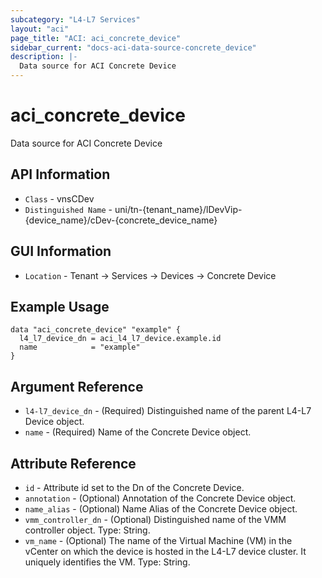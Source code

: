 ```yaml
---
subcategory: "L4-L7 Services"
layout: "aci"
page_title: "ACI: aci_concrete_device"
sidebar_current: "docs-aci-data-source-concrete_device"
description: |-
  Data source for ACI Concrete Device
---
```


# aci_concrete_device #

Data source for ACI Concrete Device

## API Information ##

* `Class` - vnsCDev
* `Distinguished Name` - uni/tn-{tenant_name}/lDevVip-{device_name}/cDev-{concrete_device_name}

## GUI Information ##

* `Location` - Tenant -> Services -> Devices -> Concrete Device

## Example Usage ##

```hcl
data "aci_concrete_device" "example" {
  l4_l7_device_dn = aci_l4_l7_device.example.id
  name            = "example"
}
```

## Argument Reference ##

* `l4-l7_device_dn` - (Required) Distinguished name of the parent L4-L7 Device object.
* `name` - (Required) Name of the Concrete Device object.

## Attribute Reference ##
* `id` - Attribute id set to the Dn of the Concrete Device.
* `annotation` - (Optional) Annotation of the Concrete Device object.
* `name_alias` - (Optional) Name Alias of the Concrete Device object.
* `vmm_controller_dn` - (Optional) Distinguished name of the VMM controller object. Type: String.
* `vm_name` - (Optional) The name of the Virtual Machine (VM) in the vCenter on which the device is hosted in the L4-L7 device cluster. It uniquely identifies the VM. Type: String.
